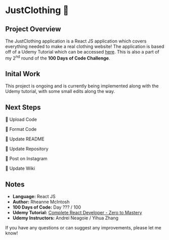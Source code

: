 # JustClothing :tshirt:

## Project Overview
The JustClothing application is a React JS application which covers everything needed to make a real clothing website! The application is based off of a Udemy Tutorial which can be accessed [here](https://www.udemy.com/course/complete-react-developer-zero-to-mastery/). This is also a part of my 2<sup>nd</sup> round of the **100 Days of Code Challenge**.

## Inital Work
This project is ongoing and is currently being implemented along with the Udemy tutorial, with some small edits along the way.

## Next Steps
:black_square_button: Upload Code

:black_square_button: Format Code

:black_square_button: Update README

:black_square_button: Update Repository

:black_square_button: Post on Instagram

:black_square_button: Update Wiki

## Notes
- **Language:** React JS
- **Author:** Rheanne McIntosh
- **100 Days of Code:** Day ??? / 100
- **Udemy Tutorial:** [Complete React Developer - Zero to Mastery](https://www.udemy.com/course/complete-react-developer-zero-to-mastery/)
- **Udemy Instructors:** Andrei Neagoie / Yihua Zhang

If you have any questions or can suggest any improvements, please let me know!

